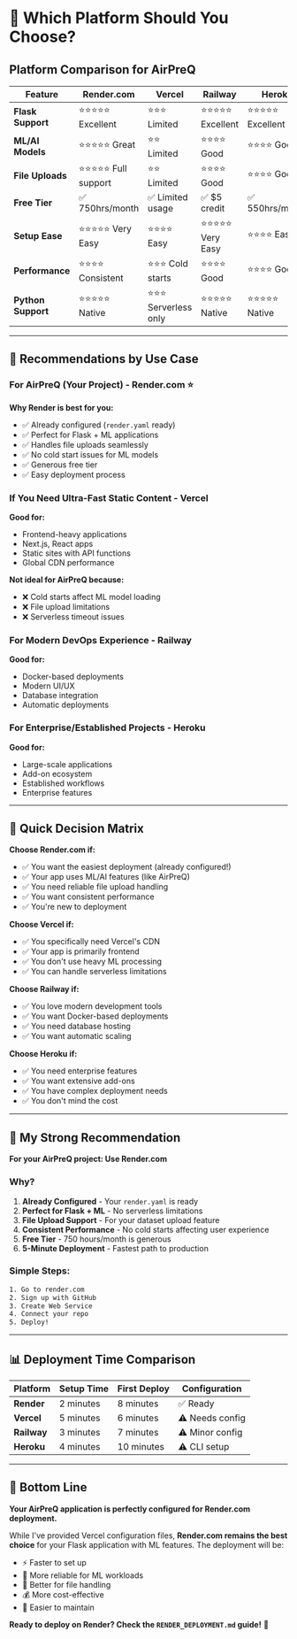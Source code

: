 # 🤔 Which Platform Should You Choose?

## Platform Comparison for AirPreQ

| Feature | Render.com | Vercel | Railway | Heroku |
|---------|------------|--------|---------|--------|
| **Flask Support** | ⭐⭐⭐⭐⭐ Excellent | ⭐⭐⭐ Limited | ⭐⭐⭐⭐⭐ Excellent | ⭐⭐⭐⭐⭐ Excellent |
| **ML/AI Models** | ⭐⭐⭐⭐⭐ Great | ⭐⭐ Limited | ⭐⭐⭐⭐ Good | ⭐⭐⭐⭐ Good |
| **File Uploads** | ⭐⭐⭐⭐⭐ Full support | ⭐⭐ Limited | ⭐⭐⭐⭐ Good | ⭐⭐⭐⭐ Good |
| **Free Tier** | ✅ 750hrs/month | ✅ Limited usage | ✅ $5 credit | ✅ 550hrs/month |
| **Setup Ease** | ⭐⭐⭐⭐⭐ Very Easy | ⭐⭐⭐⭐ Easy | ⭐⭐⭐⭐⭐ Very Easy | ⭐⭐⭐⭐ Easy |
| **Performance** | ⭐⭐⭐⭐ Consistent | ⭐⭐⭐ Cold starts | ⭐⭐⭐⭐ Good | ⭐⭐⭐⭐ Good |
| **Python Support** | ⭐⭐⭐⭐⭐ Native | ⭐⭐⭐ Serverless only | ⭐⭐⭐⭐⭐ Native | ⭐⭐⭐⭐⭐ Native |

---

## 🎯 Recommendations by Use Case

### **For AirPreQ (Your Project) - Render.com ⭐**
**Why Render is best for you:**
- ✅ Already configured (`render.yaml` ready)
- ✅ Perfect for Flask + ML applications
- ✅ Handles file uploads seamlessly
- ✅ No cold start issues for ML models
- ✅ Generous free tier
- ✅ Easy deployment process

### **If You Need Ultra-Fast Static Content - Vercel**
**Good for:**
- Frontend-heavy applications
- Next.js, React apps
- Static sites with API functions
- Global CDN performance

**Not ideal for AirPreQ because:**
- ❌ Cold starts affect ML model loading
- ❌ File upload limitations
- ❌ Serverless timeout issues

### **For Modern DevOps Experience - Railway**
**Good for:**
- Docker-based deployments
- Modern UI/UX
- Database integration
- Automatic deployments

### **For Enterprise/Established Projects - Heroku**
**Good for:**
- Large-scale applications
- Add-on ecosystem
- Established workflows
- Enterprise features

---

## 🚀 Quick Decision Matrix

**Choose Render.com if:**
- ✅ You want the easiest deployment (already configured!)
- ✅ Your app uses ML/AI features (like AirPreQ)
- ✅ You need reliable file upload handling
- ✅ You want consistent performance
- ✅ You're new to deployment

**Choose Vercel if:**
- ✅ You specifically need Vercel's CDN
- ✅ Your app is primarily frontend
- ✅ You don't use heavy ML processing
- ✅ You can handle serverless limitations

**Choose Railway if:**
- ✅ You love modern development tools
- ✅ You want Docker-based deployments
- ✅ You need database hosting
- ✅ You want automatic scaling

**Choose Heroku if:**
- ✅ You need enterprise features
- ✅ You want extensive add-ons
- ✅ You have complex deployment needs
- ✅ You don't mind the cost

---

## 🎯 My Strong Recommendation

**For your AirPreQ project: Use Render.com**

### Why?
1. **Already Configured** - Your `render.yaml` is ready
2. **Perfect for Flask + ML** - No serverless limitations
3. **File Upload Support** - For your dataset upload feature
4. **Consistent Performance** - No cold starts affecting user experience
5. **Free Tier** - 750 hours/month is generous
6. **5-Minute Deployment** - Fastest path to production

### Simple Steps:
```bash
1. Go to render.com
2. Sign up with GitHub
3. Create Web Service
4. Connect your repo
5. Deploy!
```

---

## 📊 Deployment Time Comparison

| Platform | Setup Time | First Deploy | Configuration |
|----------|------------|--------------|---------------|
| **Render** | 2 minutes | 8 minutes | ✅ Ready |
| **Vercel** | 5 minutes | 6 minutes | ⚠️ Needs config |
| **Railway** | 3 minutes | 7 minutes | ⚠️ Minor config |
| **Heroku** | 4 minutes | 10 minutes | ⚠️ CLI setup |

---

## 🎉 Bottom Line

**Your AirPreQ application is perfectly configured for Render.com deployment.**

While I've provided Vercel configuration files, **Render.com remains the best choice** for your Flask application with ML features. The deployment will be:
- ⚡ Faster to set up
- 🔄 More reliable for ML workloads  
- 📁 Better for file handling
- 💰 More cost-effective
- 🚀 Easier to maintain

**Ready to deploy on Render? Check the `RENDER_DEPLOYMENT.md` guide!** 🚀
